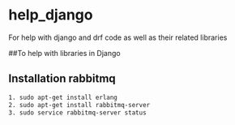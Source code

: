 # help_django

For help with django and drf code as well as their related libraries

##To help with libraries in Django

## Installation rabbitmq

```bash
1. sudo apt-get install erlang
2. sudo apt-get install rabbitmq-server
3. sudo service rabbitmq-server status
```

